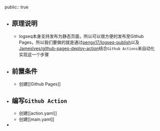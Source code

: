 public:: true

- ## 原理说明
	- logseq本身支持发布为静态页面，所以可以很方便的发布至Github Pages，所以我们要做的就是通过[pengx17/logseq-publish](https://github.com/pengx17/logseq-publish)以及[JamesIves/github-pages-deploy-action](https://github.com/JamesIves/github-pages-deploy-action)结合`Github Actions`来自动化实现这一个步骤
- ## 前置条件
	- 创建[[Github Pages]]
- ## 编写`Github Action`
	- 创建[[action.yaml]]
	- 创建[[main.yaml]]
-